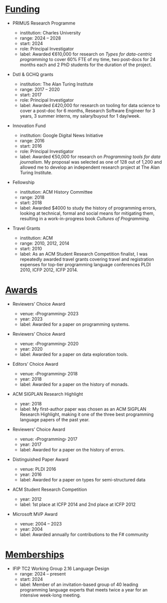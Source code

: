 # [Funding](#funding)

* PRIMUS Research Programme
  - institution: Charles University
  - range: 2024 – 2028
  - start: 2024
  - role: Principal Investigator
  - label: Awarded €610,000 for research on *Types for data-centric programming* to cover 60% FTE of
      my time, two post-docs for 24 months each and 2 PhD students for the duration of the project.

* Dstl & GCHQ grants
  - institution: The Alan Turing Institute
  - range: 2017 – 2020
  - start: 2017
  - role: Principal Investigator
  - label: Awarded £420,000 for research on tooling for data science to cover a post-doc for 6 months,
      Research Software Engineer for 3 years, 3 summer interns, my salary/buyout for 1 day/week.

* Innovation Fund
  - institution: Google Digital News Initiative
  - range: 2016
  - start: 2016
  - role: Principal Investigator
  - label: Awarded €50,000 for research on *Programming tools for data journalism*. My proposal was selected as one
      of 128 out of 1,200 and allowed me to develop an independent research project at The Alan Turing Institute.

* Fellowship
  - institution: ACM History Committee
  - range: 2018
  - start: 2018
  - label: Awarded $4000 to study the history of programming errors, looking at technical, formal and
      social means for mitigating them, resulting in a work-in-progress book *Cultures of Programming*.

* Travel Grants
  - institution: ACM
  - range: 2010, 2012, 2014
  - start: 2010
  - label: As an ACM Student Research Competition finalist, I was repeatedly awarded travel grants covering
      travel and registration expenses for top-tier programming language conferences PLDI 2010, ICFP 2012, ICFP 2014.

# [Awards](#awards)

* Reviewers’ Choice Award
  - venue: ‹Programming› 2023
  - year: 2023
  - label: Awarded for a paper on programming systems.

* Reviewers’ Choice Award
  - venue: ‹Programming› 2020
  - year: 2020
  - label: Awarded for a paper on data exploration tools.

* Editors’ Choice Award
  - venue: ‹Programming› 2018
  - year: 2018
  - label: Awarded for a paper on the history of monads.

* ACM SIGPLAN Research Highlight
  - year: 2018
  - label: My first-author paper was chosen as an ACM SIGPLAN Research Highlight,
    making it one of the three best programming language papers of the past year.

* Reviewers’ Choice Award
  - venue: ‹Programming› 2017
  - year: 2017
  - label: Awarded for a paper on the history of errors.

* Distinguished Paper Award
  - venue: PLDI 2016
  - year: 2016
  - label: Awarded for a paper on types for semi-structured data

* ACM Student Research Competition
  - year: 2012
  - label: 1st place at ICFP 2014 and 2nd place at ICFP 2012

* Microsoft MVP Award
  - venue: 2004 – 2023
  - year: 2004
  - label: Awarded annually for contributions to the F# community

# [Memberships](#memberships)

* IFIP TC2 Working Group 2.16 Language Design
  - range: 2024 – present
  - start: 2024
  - label: Member of an invitation-based group of 40&nbsp;leading programming language experts that meets twice a year for an intensive week-long meeting.

